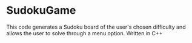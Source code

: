 # SudokuGame
This code generates a Sudoku board of the user's chosen difficulty and allows the user to solve through a menu option.
Written in C++
